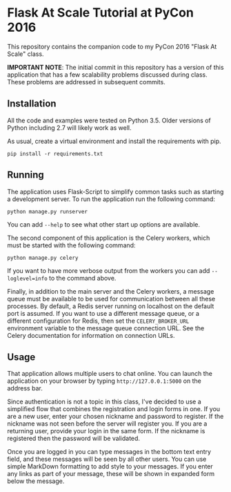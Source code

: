 # Flask At Scale Tutorial at PyCon 2016

This repository contains the companion code to my PyCon 2016 "Flask At Scale"
class.

**IMPORTANT NOTE**: The initial commit in this repository has a version of
this application that has a few scalability problems discussed during class.
These problems are addressed in subsequent commits.

## Installation

All the code and examples were tested on Python 3.5. Older versions of Python
including 2.7 will likely work as well.

As usual, create a virtual environment and install the requirements with pip.

    pip install -r requirements.txt

## Running

The application uses Flask-Script to simplify common tasks such as starting
a development server. To run the application run the following command:

    python manage.py runserver

You can add `--help` to see what other start up options are available.

The second component of this application is the Celery workers, which must be
started with the following command:

    python manage.py celery

If you want to have more verbose output from the workers you can add
`--loglevel=info` to the command above.

Finally, in addition to the main server and the Celery workers, a message queue
must be available to be used for communication between all these processes. By
default, a Redis server running on localhost on the default port is assumed. If
you want to use a different message queue, or a different configuration for
Redis, then set the `CELERY_BROKER_URL` environment variable to the message
queue connection URL. See the Celery documentation for information on
connection URLs.

##  Usage

That application allows multiple users to chat online. You can launch the
application on your browser by typing `http://127.0.0.1:5000` on the address
bar.

Since authentication is not a topic in this class, I've decided to use a
simplified flow that combines the registration and login forms in one. If you
are a new user, enter your chosen nickname and password to register. If the
nickname was not seen before the server will register you. If you are a
returning user, provide your login in the same form. If the nickname is
registered then the password will be validated.

Once you are logged in you can type messages in the bottom text entry field,
and these messages will be seen by all other users. You can use simple
MarkDown formatting to add style to your messages. If you enter any links as
part of your message, these will be shown in expanded form below the message.

